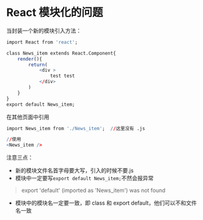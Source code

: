 # React 模块化的问题

当封装一个新的模块引入方法：

```R
import React from 'react';

class News_item extends React.Component{
    render(){
        return(
            <div >
                test test
            </div>
        )
    }
}
export default News_item;
```

在其他页面中引用

```r
import News_item from './News_item';  //这里没有 .js  

//使用
<News_item />
```

注意三点：

- 新的模块文件名首字母要大写，引入的时候不要.js
- 模块中一定要写`export default News_item;`不然会报异常

> export 'default' (imported as 'News_item') was not found 

- 模块中的模块名一定要一致，即 class 和 export default，他们可以不和文件名一致